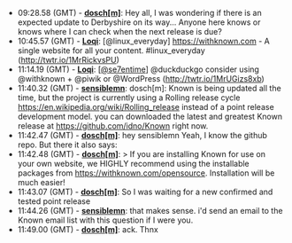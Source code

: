 * <a id="09:28.58">09:28.58 (GMT)</a> - __[dosch[m]](https://github.com/dosch[m])__: Hey all, I was wondering if there is an expected update to Derbyshire on its way... Anyone here knows or knows where I can check when the next release is due?
* <a id="10:45.57">10:45.57 (GMT)</a> - __[Loqi](https://github.com/Loqi)__: [@linux_everyday] https://withknown.com - A single website for all your content.  #linux_everyday (http://twtr.io/1MrRickvsPU)
* <a id="11:14.19">11:14.19 (GMT)</a> - __[Loqi](https://github.com/Loqi)__: [<a href="https://twitter.com/se7entime">@se7entime</a>] @duckduckgo consider using @withknown + @piwik or @WordPress (http://twtr.io/1MrUGizs8xb)
* <a id="11:40.32">11:40.32 (GMT)</a> - __[sensiblemn](https://github.com/sensiblemn)__: dosch[m]: Known is being updated all the time, but the project is currently using a Rolling release cycle https://en.wikipedia.org/wiki/Rolling_release instead of a point release development model. you can downloaded the latest and greatest Known release at https://github.com/idno/Known right now.
* <a id="11:42.47">11:42.47 (GMT)</a> - __[dosch[m]](https://github.com/dosch[m])__: hey sensiblemn Yeah, I know the github repo. But there it also says:
* <a id="11:42.48">11:42.48 (GMT)</a> - __[dosch[m]](https://github.com/dosch[m])__: > If you are installing Known for use on your own website, we HIGHLY recommend using the installable packages from https://withknown.com/opensource. Installation will be much easier!
* <a id="11:43.07">11:43.07 (GMT)</a> - __[dosch[m]](https://github.com/dosch[m])__: So I was waiting for a new confirmed and tested point release
* <a id="11:44.26">11:44.26 (GMT)</a> - __[sensiblemn](https://github.com/sensiblemn)__: that makes sense. i'd send an email to the Known email list with this question if I were you.
* <a id="11:49.00">11:49.00 (GMT)</a> - __[dosch[m]](https://github.com/dosch[m])__: ack. Thnx
